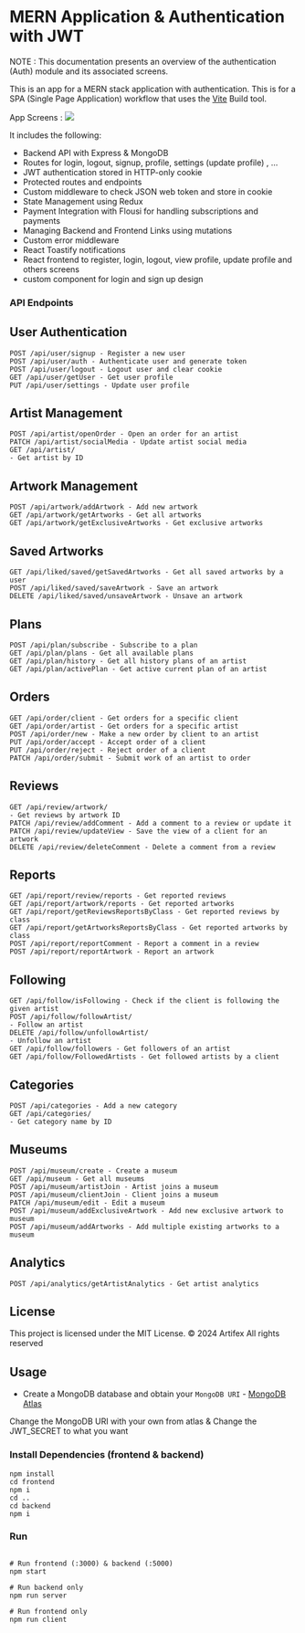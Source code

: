 # MERN Application & Authentication with JWT

NOTE : This documentation presents an overview of the authentication (Auth) module and its associated screens.


This is an app for a MERN stack application with authentication. This is for a SPA (Single Page Application) workflow that uses the [Vite](https://vite.dev) Build tool.

App Screens :
<img src="./frontend/src/assets/images/git.png" />

It includes the following:

- Backend API with Express & MongoDB
- Routes for login, logout, signup, profile, settings (update profile) , ...
- JWT authentication stored in HTTP-only cookie
- Protected routes and endpoints
- Custom middleware to check JSON web token and store in cookie
- State Management using Redux
- Payment Integration with Flousi for handling subscriptions and payments
- Managing Backend and Frontend Links using mutations
- Custom error middleware
- React Toastify notifications
- React frontend to register, login, logout, view profile, update profile and others screens
- custom component for login and sign up design 

### API Endpoints

## User Authentication
```
POST /api/user/signup - Register a new user
POST /api/user/auth - Authenticate user and generate token
POST /api/user/logout - Logout user and clear cookie
GET /api/user/getUser - Get user profile
PUT /api/user/settings - Update user profile
```

## Artist Management
```
POST /api/artist/openOrder - Open an order for an artist
PATCH /api/artist/socialMedia - Update artist social media
GET /api/artist/
- Get artist by ID
```
## Artwork Management
```
POST /api/artwork/addArtwork - Add new artwork
GET /api/artwork/getArtworks - Get all artworks
GET /api/artwork/getExclusiveArtworks - Get exclusive artworks
```
## Saved Artworks
```
GET /api/liked/saved/getSavedArtworks - Get all saved artworks by a user
POST /api/liked/saved/saveArtwork - Save an artwork
DELETE /api/liked/saved/unsaveArtwork - Unsave an artwork
```
## Plans
```
POST /api/plan/subscribe - Subscribe to a plan
GET /api/plan/plans - Get all available plans
GET /api/plan/history - Get all history plans of an artist
GET /api/plan/activePlan - Get active current plan of an artist
```
## Orders
```
GET /api/order/client - Get orders for a specific client
GET /api/order/artist - Get orders for a specific artist
POST /api/order/new - Make a new order by client to an artist
PUT /api/order/accept - Accept order of a client
PUT /api/order/reject - Reject order of a client
PATCH /api/order/submit - Submit work of an artist to order
```
## Reviews
```
GET /api/review/artwork/
- Get reviews by artwork ID
PATCH /api/review/addComment - Add a comment to a review or update it
PATCH /api/review/updateView - Save the view of a client for an artwork
DELETE /api/review/deleteComment - Delete a comment from a review
```
## Reports
```
GET /api/report/review/reports - Get reported reviews
GET /api/report/artwork/reports - Get reported artworks
GET /api/report/getReviewsReportsByClass - Get reported reviews by class
GET /api/report/getArtworksReportsByClass - Get reported artworks by class
POST /api/report/reportComment - Report a comment in a review
POST /api/report/reportArtwork - Report an artwork
```
## Following
```
GET /api/follow/isFollowing - Check if the client is following the given artist
POST /api/follow/followArtist/
- Follow an artist
DELETE /api/follow/unfollowArtist/
- Unfollow an artist
GET /api/follow/followers - Get followers of an artist
GET /api/follow/FollowedArtists - Get followed artists by a client
```
## Categories
```
POST /api/categories - Add a new category
GET /api/categories/
- Get category name by ID
```
## Museums
```
POST /api/museum/create - Create a museum
GET /api/museum - Get all museums
POST /api/museum/artistJoin - Artist joins a museum
POST /api/museum/clientJoin - Client joins a museum
PATCH /api/museum/edit - Edit a museum
POST /api/museum/addExclusiveArtwork - Add new exclusive artwork to museum
POST /api/museum/addArtworks - Add multiple existing artworks to a museum
```
## Analytics
```
POST /api/analytics/getArtistAnalytics - Get artist analytics
```

## License
This project is licensed under the MIT License.
© 2024 Artifex All rights reserved

## Usage

- Create a MongoDB database and obtain your `MongoDB URI` - [MongoDB Atlas](https://www.mongodb.com/cloud/atlas/register)


Change the MongoDB URI with your own from atlas & 
Change the JWT_SECRET to what you want

### Install Dependencies (frontend & backend)

```
npm install
cd frontend
npm i
cd ..
cd backend
npm i
```

### Run

```

# Run frontend (:3000) & backend (:5000)
npm start

# Run backend only
npm run server

# Run frontend only
npm run client
```
